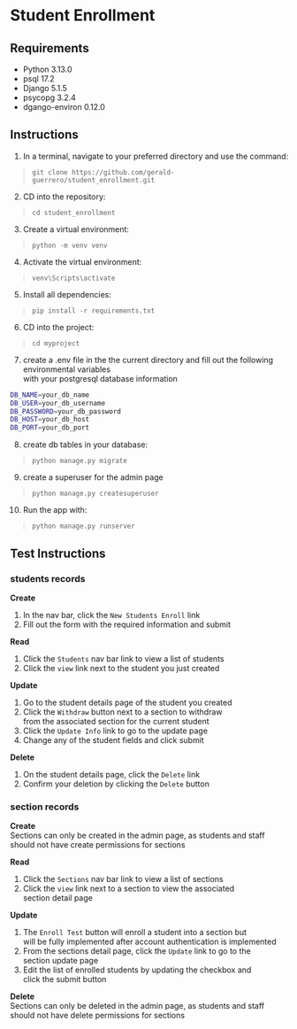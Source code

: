 # Student Enrollment

## Requirements
- Python 3.13.0
- psql 17.2
- Django 5.1.5
- psycopg 3.2.4
- dgango-environ 0.12.0

## Instructions
1. In a terminal, navigate to your preferred directory and use the command:
>`git clone https://github.com/gerald-guerrero/student_enrollment.git`
2. CD into the repository:
>`cd student_enrollment`
3. Create a virtual environment:
>`python -m venv venv`
4. Activate the virtual environment:
>`venv\Scripts\activate`
5. Install all dependencies:
>`pip install -r requirements.txt`
6. CD into the project:
>`cd myproject`
7. create a .env file in the the current directory and fill out the following environmental variables\
with your postgresql database information
```bash
DB_NAME=your_db_name
DB_USER=your_db_username
DB_PASSWORD=your_db_password
DB_HOST=your_db_host
DB_PORT=your_db_port
```
8. create db tables in your database:
>`python manage.py migrate`
9. create a superuser for the admin page
>`python manage.py createsuperuser`
10. Run the app with:
>`python manage.py runserver`

## Test Instructions
### students records
__Create__
1. In the nav bar, click the `New Students Enroll` link 
2. Fill out the form with the required information and submit

__Read__
1. Click the `Students` nav bar link to view a list of students
2. Click the `view` link next to the student you just created

__Update__
1. Go to the student details page of the student you created
2. Click the `Withdraw` button next to a section to withdraw\
from the associated section for the current student
3. Click the `Update Info` link to go to the update page
4. Change any of the student fields and click submit

__Delete__
1. On the student details page, click the `Delete` link
2. Confirm your deletion by clicking the `Delete` button

### section records
__Create__\
Sections can only be created in the admin page, as students and staff\
should not have create permissions for sections

__Read__
1. Click the `Sections` nav bar link to view a list of sections
2. Click the `view` link next to a section to view the associated\
section detail page

__Update__
1. The `Enroll Test` button will enroll a student into a section but\
will be fully implemented after account authentication is implemented
2. From the sections detail page, click the `Update` link to go to the\
section update page
3. Edit the list of enrolled students by updating the checkbox and\
click the submit button

__Delete__\
Sections can only be deleted in the admin page, as students and staff\
should not have delete permissions for sections